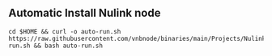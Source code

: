 ## Automatic Install Nulink node
```
cd $HOME && curl -o auto-run.sh https://raw.githubusercontent.com/vnbnode/binaries/main/Projects/Nulink/auto-run.sh && bash auto-run.sh
```
